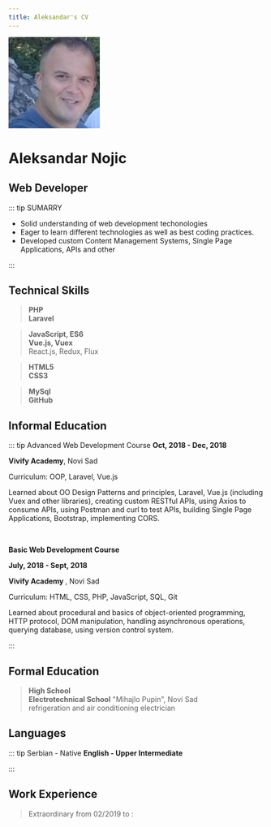 ```yaml
---
title: Aleksandar's CV
---
```

![img](images/mojafotka.jpeg)
# Aleksandar Nojic

## Web Developer

::: tip SUMARRY
  <ul>
    <li>Solid understanding of web development techonologies</li>
    <li>Eager to learn different technologies as well as best coding practices.</li>
    <li>Developed custom Content Management Systems, Single Page Applications, APIs and other</li>
  </ul>
:::
<h2>Technical Skills</h2>

> **PHP <br/>
  Laravel**

> **JavaScript, ES6 <br/>
  Vue.js, Vuex** <br/>
  React.js, Redux, Flux

> **HTML5 <br/>
  CSS3**

> **MySql <br/>
  GitHub**

<h2>Informal Education</h2>

::: tip Advanced Web Development Course
  <b>Oct, 2018 - Dec, 2018</b>

  <b>Vivify Academy</b>, Novi Sad

  Curriculum: OOP, Laravel, Vue.js

  Learned about OO Design Patterns and principles, Laravel, Vue.js (including Vuex and other libraries), creating custom RESTful APIs, using Axios to consume APIs, using Postman and curl to test APIs, building Single Page Applications, Bootstrap, implementing CORS.

  <br/>

  <strong> Basic Web Development Course </strong>

  <b>July, 2018 - Sept, 2018</b>

  <strong> Vivify Academy </strong>, Novi Sad

  Curriculum: HTML, CSS, PHP, JavaScript, SQL, Git

  Learned about procedural and basics of object-oriented programming, HTTP protocol, DOM manipulation, handling asynchronous operations, querying database, using version control system.

:::

<h2>Formal Education</h2>

> <strong> High School </strong> <br/>
  <b> Electrotechnical School</b> "Mihajlo Pupin", Novi Sad <br/>
  refrigeration and air conditioning electrician  

<h2>Languages</h2>

::: tip Serbian - Native
<b>English - Upper Intermediate</b>

:::

<h2> Work Experience </h2>

>Extraordinary from 02/2019 to :